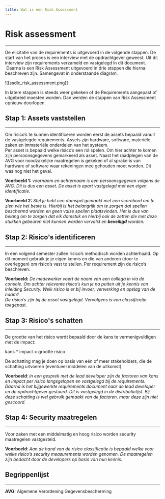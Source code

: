 ```yaml
---
title: Wat is een Risk Assessment
---
```


# Risk assessment
---
De elicitatie van de requirements is uitgevoerd in de volgende stappen. De start van het proces is een interview met de opdrachtgever geweest. Uit dit interview zijn requirements verzameld en vastgelegd in dit document.  Daarna is een Risk Assessment uitgevoerd in drie stappen die hierna beschreven zijn. Samengevat in onderstaande diagram.

![[ssdlc_risk_assessment.png]]

In latere stappen is steeds weer gekeken of de Requirements aangepast of uitgebreid moesten worden. Dan werden de stappen van Risk Assessment opnieuw doorlopen.

## Stap 1: Assets vaststellen
---
Om risico’s te kunnen identificeren worden eerst de assets bepaald vanuit de vastgelegde requirements. Assets zijn hardware, software, materiële zaken en immateriële onderdelen van het systeem.  
Per asset is bepaald welke risico’s een rol spelen. Om hier achter te komen zijn persoonsgegevens gemarkeerd als asset. Naast het raadplegen van de AVG voor noodzakelijke maatregelen is gekeken of al sprake is van hardware of software waar rekeningen mee gehouden moet worden. Dit was nog niet het geval.

**Voorbeeld 1:** 
_voornaam en achternaam is een persoonsgegeven volgens de AVG. Dit is dus een asset. De asset is apart vastgelegd met een eigen identificatie._

**Voorbeeld 2:**
_Stel je hebt een damspel gemaakt met een scorebord om te zien wie het beste is. Hierbij is het belangrijk om te zorgen dat spellen beschermd worden en geen valse spellen plaatsvinden. Het is dus van belang om te zorgen dat elk damstuk en hierbij ook de zetten die met deze stukken gebeuren niet kunnen worden vervalst en ***beveiligd*** worden._


## Stap 2: Risico's identificeren
---
In een volgend semester zullen risico’s methodisch worden achterhaald. Op dit moment gebruik je je eigen kennis en die van anderen (door te overleggen) om risico’s vast te stellen. Per requirement zijn de risico’s beschreven.

**Voorbeeld:** 
_De medewerker voert de naam van een collega in via de console. Om achter relevante risico’s kun je na putten uit je kennis van Inleiding Security. Welk risico is er bij invoer, verwerking en opslag van de naam?  
De risico’s zijn bij de asset vastgelegd. Vervolgens is een classificatie toegepast._

## Stap 3: Risico's schatten
---
De grootte van het risico wordt bepaald door de kans te vermenigvuldigen met de impact:

kans * impact = grootte risico

De schatting mag je doen op basis van eén of meer stakeholders, die de schatting uitvoeren (eventueel middelen van de uitkomst)

**Voorbeeld**_: 
In een gesprek met de lead developer zijn de factoren van kans en impact per risico langsgelopen en vastgelegd bij de requirements. Daarna is het bijgewerkte requirements document naar de lead developer en de opdrachtgever gestuurd. Dit is vastgelegd in de distributielijst. Bij deze schatting is wel gebruik gemaakt van de factoren, maar deze zijn niet gescoord._


## Stap 4: Security maatregelen
---
Voor zaken met een middelmatig en hoog risico worden security maatregelen vastgesteld.

**Voorbeeld**_:
Aan de hand van de risico classificatie is bepaald welke voor welke risico’s security measurements worden genomen. De maatregelen zijn bedacht door de developers op basis van hun kennis._


## Begrippenlijst
---
**AVG:** Algemene Verordening Gegevensbescherming
